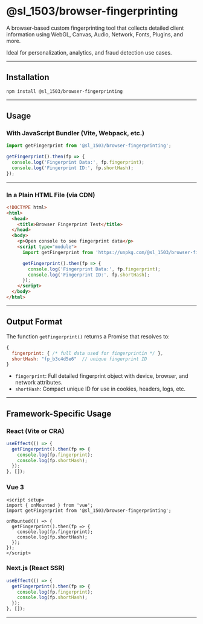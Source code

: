 # @sl_1503/browser-fingerprinting

A browser-based custom fingerprinting tool that collects detailed client information using WebGL, Canvas, Audio, Network, Fonts, Plugins, and more.

Ideal for personalization, analytics, and fraud detection use cases.

---

## Installation

```bash
npm install @sl_1503/browser-fingerprinting
````

---

## Usage

### With JavaScript Bundler (Vite, Webpack, etc.)

```js
import getFingerprint from '@sl_1503/browser-fingerprinting';

getFingerprint().then(fp => {
  console.log('Fingerprint Data:', fp.fingerprint);
  console.log('Fingerprint ID:', fp.shortHash);
});
```

---

### In a Plain HTML File (via CDN)

```html
<!DOCTYPE html>
<html>
  <head>
    <title>Browser Fingerprint Test</title>
  </head>
  <body>
    <p>Open console to see fingerprint data</p>
    <script type="module">
      import getFingerprint from 'https://unpkg.com/@sl_1503/browser-fingerprinting/dist/index.esm.js';

      getFingerprint().then(fp => {
        console.log('Fingerprint Data:', fp.fingerprint);
        console.log('Fingerprint ID:', fp.shortHash);
      });
    </script>
  </body>
</html>
```

---

## Output Format

The function `getFingerprint()` returns a Promise that resolves to:

```js
{
  fingerprint: { /* full data used for fingerprintin */ },
  shortHash: "fp_b3c4d5e6"  // unique fingerprint ID
}
```

* `fingerprint`: Full detailed fingerprint object with device, browser, and network attributes.
* `shortHash`: Compact unique ID for use in cookies, headers, logs, etc.

---

## Framework-Specific Usage

### React (Vite or CRA)

```jsx
useEffect(() => {
  getFingerprint().then(fp => {
    console.log(fp.fingerprint);
    console.log(fp.shortHash);
  });
}, []);
```

### Vue 3

```vue
<script setup>
import { onMounted } from 'vue';
import getFingerprint from '@sl_1503/browser-fingerprinting';

onMounted(() => {
  getFingerprint().then(fp => {
    console.log(fp.fingerprint);
    console.log(fp.shortHash);
  });
});
</script>
```

### Next.js (React SSR)

```jsx
useEffect(() => {
  getFingerprint().then(fp => {
    console.log(fp.fingerprint);
    console.log(fp.shortHash);
  });
}, []);
```

---


